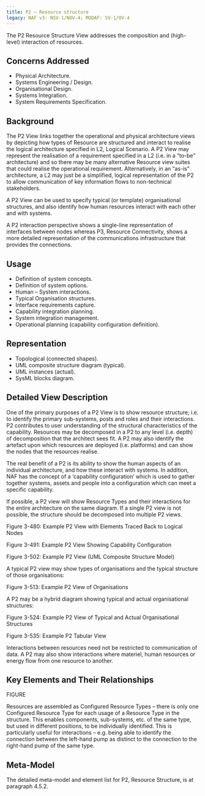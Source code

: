```yaml
---
title: P2 – Resource structure
legacy: NAF v3: NSV-1/NOV-4; MODAF: SV-1/OV-4
---
```


The P2 Resource Structure View addresses the composition and (high-level)
interaction of resources.

## Concerns Addressed

* Physical Architecture.
* Systems Engineering / Design.
* Organisational Design.
* Systems Integration.
* System Requirements Specification.

## Background

The P2 View links together the operational and physical architecture views by
depicting how types of Resource are structured and interact to realise the logical
architecture specified in L2, Logical Scenario. A P2 View may represent the
realisation of a requirement specified in a L2 (i.e. in a “to-be” architecture) and so
there may be many alternative Resource view suites that could realise the
operational requirement. Alternatively, in an “as-is” architecture, a L2 may just be a
simplified, logical representation of the P2 to allow communication of key information
flows to non-technical stakeholders.

A P2 View can be used to specify typical (or template) organisational structures, and
also identify how human resources interact with each other and with systems.

A P2 interaction perspective shows a single-line representation of interfaces between
nodes whereas P3, Resource Connectivity, shows a more detailed representation of
the communications infrastructure that provides the connections.

## Usage

* Definition of system concepts.
* Definition of system options.
* Human – System interactions.
* Typical Organisation structures.
* Interface requirements capture.
* Capability integration planning.
* System integration management.
* Operational planning (capability configuration definition).

## Representation

* Topological (connected shapes).
* UML composite structure diagram (typical).
* UML instances (actual).
* SysML blocks diagram.

## Detailed View Description

One of the primary purposes of a P2 View is to show resource structure; i.e. to
identify the primary sub-systems, posts and roles and their interactions. P2
contributes to user understanding of the structural characteristics of the capability.
Resources may be decomposed in a P2 to any level (i.e. depth) of decomposition
that the architect sees fit. A P2 may also identify the artefact upon which resources
are deployed (i.e. platforms) and can show the nodes that the resources realise.

The real benefit of a P2 is its ability to show the human aspects of an individual
architecture, and how these interact with systems. In addition, NAF has the concept
of a ‘capability configuration’ which is used to gather together systems, assets and
people into a configuration which can meet a specific capability.

If possible, a P2 view will show Resource Types and their interactions for the entire
architecture on the same diagram. If a single P2 view is not possible, the structure
should be decomposed into multiple P2 views.

Figure 3-480: Example P2 View with Elements Traced Back to Logical Nodes

Figure 3-491: Example P2 View Showing Capability Configuration

Figure 3-502: Example P2 View (UML Composite Structure Model)

A typical P2 view may show types of organisations and the typical structure of those
organisations:

Figure 3-513: Example P2 View of Organisations

A P2 may be a hybrid diagram showing typical and actual organisational structures:

Figure 3-524: Example P2 View of Typical and Actual Organisational Structures

Figure 3-535: Example P2 Tabular View

Interactions between resources need not be restricted to communication of data. A
P2 may also show interactions where materiel, human resources or energy flow from
one resource to another.


## Key Elements and Their Relationships

FIGURE

Resources are assembled as Configured Resource Types – there is only one
Configured Resource Type for each usage of a Resource Type in the structure. This
enables components, sub-systems, etc. of the same type, but used in different
positions, to be individually identified. This is particularly useful for interactions – e.g.
being able to identify the connection between the left-hand pump as distinct to the
connection to the right-hand pump of the same type.

## Meta-Model

The detailed meta-model and element list for P2, Resource Structure, is at paragraph
4.5.2.
